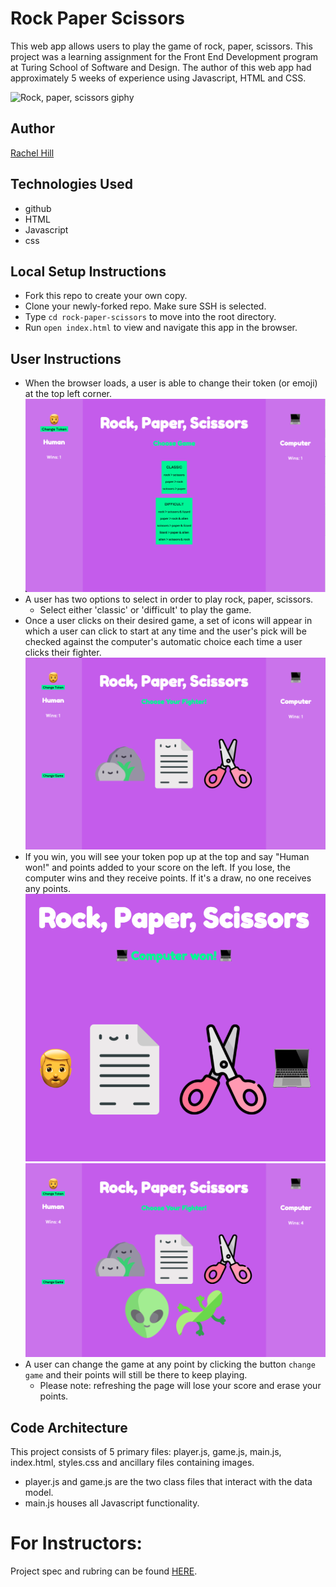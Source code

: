 # **Rock Paper Scissors**
This web app allows users to play the game of rock, paper, scissors. This project was a learning assignment for the Front End Development program at Turing School of Software and Design. The author of this web app had approximately 5 weeks of experience using Javascript, HTML and CSS.

![Rock, paper, scissors giphy](https://media3.giphy.com/media/JQAXhJMw2WbKWYjn8g/giphy.gif?cid=790b761148499cdcc485f0f96494ad68ebe73be0fd485e3e&rid=giphy.gif&ct=g)

## Author
[Rachel Hill](https://github.com/rachellhill)

## Technologies Used
- github
- HTML
- Javascript
- css

## Local Setup Instructions
- Fork this repo to create your own copy.
- Clone your newly-forked repo. Make sure SSH is selected.
- Type `cd rock-paper-scissors` to move into the root directory.
- Run `open index.html` to view and navigate this app in the browser.

## User Instructions
- When the browser loads, a user is able to change their token (or emoji) at the top left corner.
![Home page](./assets/landing-page.png)
- A user has two options to select in order to play rock, paper, scissors.
  - Select either 'classic' or 'difficult' to play the game.
- Once a user clicks on their desired game, a set of icons will appear in which a user can click to start at any time and the user's pick will be checked against the computer's automatic choice each time a user clicks their fighter.
![Classic RPS Game](./assets/play-game.png)
- If you win, you will see your token pop up at the top and say "Human won!" and points added to your score on the left. If you lose, the computer wins and they receive points. If it's a draw, no one receives any points.
![Computer Win](./assets/winner.png)
![Show Wins](./assets/difficult-game.png)
- A user can change the game at any point by clicking the button `change game` and their points will still be there to keep playing.
  - Please note: refreshing the page will lose your score and erase your points.

## Code Architecture

This project consists of 5 primary files: player.js, game.js, main.js, index.html, styles.css and ancillary files containing images.

- player.js and game.js are the two class files that interact with the data model.
- main.js houses all Javascript functionality.

# For Instructors:

Project spec and rubring can be found [HERE](https://frontend.turing.edu/projects/module-1/rock-paper-scissors-solo.html).
